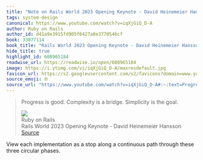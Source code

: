 ```yaml
---
title: "Note on Rails World 2023 Opening Keynote - David Heinemeier Hansson via Ruby on Rails"
tags: system-design
canonical: https://www.youtube.com/watch?v=iqXjGiQ_D-A
author: Ruby on Rails
author_id: d41a9e3915fd905f6427a8e3770546cf
book: 33077114
book_title: "Rails World 2023 Opening Keynote - David Heinemeier Hansson"
hide_title: true
highlight_id: 608965184
readwise_url: https://readwise.io/open/608965184
image: https://i.ytimg.com/vi/iqXjGiQ_D-A/maxresdefault.jpg
favicon_url: https://s2.googleusercontent.com/s2/favicons?domain=www.youtube.com
source_emoji: 🌐
source_url: "https://www.youtube.com/watch?v=iqXjGiQ_D-A#:~:text=Progress%20is%20good.,is%20the%20goal."
---
```


> Progress is good. Complexity is a bridge. Simplicity is the goal.
> <div class="quoteback-footer"><div class="quoteback-avatar"><img class="mini-favicon" src="https://s2.googleusercontent.com/s2/favicons?domain=www.youtube.com"></div><div class="quoteback-metadata"><div class="metadata-inner"><span style="display:none">FROM:</span><div aria-label="Ruby on Rails" class="quoteback-author"> Ruby on Rails</div><div aria-label="Rails World 2023 Opening Keynote - David Heinemeier Hansson" class="quoteback-title"> Rails World 2023 Opening Keynote - David Heinemeier Hansson</div></div></div><div class="quoteback-backlink"><a target="_blank" aria-label="go to the full text of this quotation" rel="noopener" href="https://www.youtube.com/watch?v=iqXjGiQ_D-A#:~:text=Progress%20is%20good.,is%20the%20goal." class="quoteback-arrow"> Source</a></div></div>

View each implementation as a stop along a continuous path through these three circular phases.